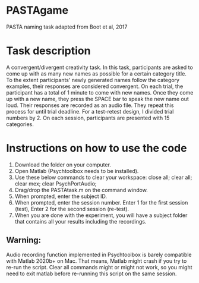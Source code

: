 # PASTAgame
PASTA naming task adapted from Boot et al, 2017

# Task description
A convergent/divergent creativity task. In this task, participants are asked to come up with as many new names as possible for a certain category title. To the extent participants' newly generated names follow the category examples, their responses are considered convergent. On each trial, the participant has a total of 1 minute to come with new names. Once they come up with a new name, they press the SPACE bar to speak the new name out loud. Their responses are recorded as an audio file. They repeat this process for until trial deadline. For a test-retest design, I divided trial numbers by 2. On each session, participants are presented with 15 categories. 

# Instructions on how to use the code
1) Download the folder on your computer. 
2) Open Matlab (Psychtoolbox needs to be installed). 
3) Use these below commands to clear your workspace:
  close all;
  clear all;
  clear mex;
  clear PsychPortAudio;
4) Drag/drop the PASTAtask.m on the command window. 
5) When prompted, enter the subject ID.
6) When prompted, enter the session number. Enter 1 for the first session (test), Enter 2 for the second session (re-test). 
7) When you are done with the experiment, you will have a subject folder that contains all your results including the recordings. 

## Warning: 
Audio recording function implemented in Psychtoolbox is barely compatible with Matlab 2020b+ on Mac. That means, Matlab might crash if you try to re-run the script. Clear all commands might or might not work, so you might need to exit matlab before re-running this script on the same session. 
